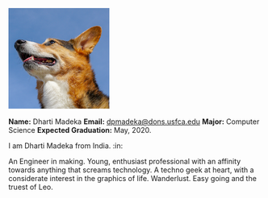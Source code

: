 
![Profile Image](profile.png)

**Name:** Dharti Madeka
**Email:** <dpmadeka@dons.usfca.edu>
**Major:** Computer Science
**Expected Graduation:** May, 2020.

I am Dharti Madeka from India. :in: 

An Engineer in making.
Young, enthusiast professional with an affinity towards anything that screams technology.
A techno geek at heart, with a considerate interest in the graphics of life.
Wanderlust.
Easy going and the truest of Leo. 


